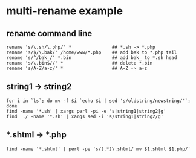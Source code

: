 multi-rename example
====================

## rename command line

    rename 's/\.sh/\.php/' *               ## *.sh -> *.php
    rename 's/$/\.bak/' /home/www/*.php    ## add bak to *.php tail
    rename 's/^/bak_/' *.bin               ## add bak_ to *.sh head
    rename 's/\.bin$//' *                  ## delete *.bin
    rename 's/A-Z/a-z/' *                  ## A-Z -> a-z

## string1 -> string2

    for i in `ls`; do mv -f $i `echo $i | sed 's/oldstring/newstring/'`; done
    find -name '*.sh' | xargs perl -pi -e 's|string1|string2|g'
    find  ./ -name '*.sh' | xargs sed -i 's/string1|string2/g'

## *.shtml -> *.php

    find -name '*.shtml' | perl -pe 's/(.*)\.shtml/ mv $1.shtml $1.php/'

